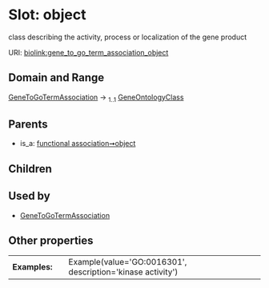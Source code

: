 
# Slot: object


class describing the activity, process or localization of the gene product

URI: [biolink:gene_to_go_term_association_object](https://w3id.org/biolink/vocab/gene_to_go_term_association_object)


## Domain and Range

[GeneToGoTermAssociation](GeneToGoTermAssociation.md) &#8594;  <sub>1..1</sub> [GeneOntologyClass](GeneOntologyClass.md)

## Parents

 *  is_a: [functional association➞object](functional_association_object.md)

## Children


## Used by

 * [GeneToGoTermAssociation](GeneToGoTermAssociation.md)

## Other properties

|  |  |  |
| --- | --- | --- |
| **Examples:** | | Example(value='GO:0016301', description='kinase activity') |

